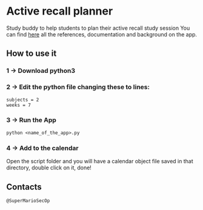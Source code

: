 # Active recall planner
Study buddy to help students to plan their active recall study session
You can find [here](https://github.com/SuperMarioOfficial/how-to-study-more-effectively) all the references, documentation and background on the app. 

## How to use it
###  1 -> Download python3
###  2 -> Edit the python file changing these to lines:
```  
subjects = 2
weeks = 7
 ```
###  3 -> Run the App
```
python <name_of_the_app>.py
```
###  4 -> Add to the calendar
Open the script folder and you will have a calendar object file saved in that directory, double click on it, done!

## Contacts
```@SuperMarioSecOp```
